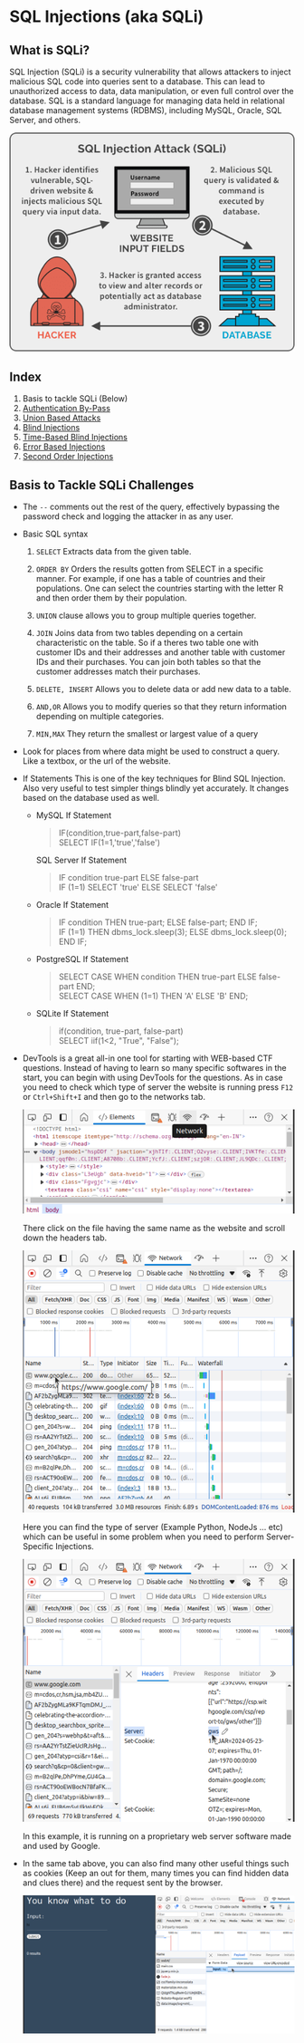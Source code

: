 # SQL Injections (aka SQLi)

## What is SQLi?

SQL Injection (SQLi) is a security vulnerability that allows attackers to inject malicious SQL code into queries sent to a database. This can lead to unauthorized access to data, data manipulation, or even full control over the database. SQL is a standard language for managing data held in relational database management systems (RDBMS), including MySQL, Oracle, SQL Server, and others.

<img src="../../assets/SQL-injection-attack-example.png" style="justify-content:center; align-item:center">

## Index
1. Basis to tackle SQLi (Below)
2. [Authentication By-Pass](./authentication_bypass.md)
3. [Union Based Attacks](./union_based_attacks.md)
4. [Blind Injections](./blind_injection.md)
5. [Time-Based Blind Injections](./time_based_blind_injections.md)
6. [Error Based Injections](./error_based_injections.md)
7. [Second Order Injections](./second_order_injections.md) 
  

## Basis to Tackle SQLi Challenges
- The `--` comments out the rest of the query, effectively bypassing the password check and logging the attacker in as any user.
- Basic SQL syntax
  1. `SELECT`
  Extracts data from the given table.

  1. `ORDER BY`
  Orders the results gotten from SELECT in a specific manner. For
  example, if one has a table of countries and their populations. One can
  select the countries starting with the letter R and then order them by
  their population.

  1. `UNION` clause allows you to group multiple queries together.

  2. `JOIN`
  Joins data from two tables depending on a certain characteristic on the
  table. So if a theres two table one with customer IDs and their addresses
  and another table with customer IDs and their purchases. You can join
  both tables so that the customer addresses match their purchases.
  1. `DELETE, INSERT`
  Allows you to delete data or add new data to a table.
  1. `AND,OR`
  Allows you to modify queries so that they return information depending
  on multiple categories.
  1. `MIN,MAX`
  They return the smallest or largest value of a query
- Look for places from where data might be used to construct a query. Like a textbox, or the url of the website.
- If Statements
This is one of the key techniques for Blind SQL Injection. Also very useful to test simpler things blindly yet accurately. It changes based on the database used as well.

  - MySQL If Statement
  
    >IF(condition,true-part,false-part) \
    SELECT IF(1=1,'true','false')

    SQL Server If Statement 

    >IF condition true-part ELSE false-part \
    IF (1=1) SELECT 'true' ELSE SELECT 'false'
  - Oracle If Statement
  
    
    >IF condition THEN true-part; ELSE false-part; 
    END IF; 
     \
    IF (1=1) THEN dbms_lock.sleep(3); ELSE dbms_lock.sleep(0); 
    END IF;  
    
  - PostgreSQL If Statement
    >SELECT 
    CASE WHEN condition THEN true-part ELSE false-part END; \
    SELECT CASE WHEN (1=1) THEN 'A' ELSE 'B' END;
  - SQLite If Statement
    >if(condition, true-part, false-part) \
    SELECT iif(1<2, "True", "False");
- DevTools is a great all-in one tool for starting with WEB-based CTF questions. Instead of having to learn so many specific softwares in the start, you can begin with using DevTools for the questions. As in case you need to check which type of server the website is running press `F12` or `Ctrl+Shift+I` and then go to the networks tab. 

  ![alt text](../../assets/devtools.png)

  There click on the file having the same name as the website and scroll down the headers tab.

  ![alt text](../../assets/networks_tab.png)

  Here you can find the type of server (Example Python, NodeJs ... etc) which can be useful in some problem when you need to perform Server-Specific Injections.

  ![alt text](../../assets/header_tab_networking.png)

  In this example, it is running on a proprietary web server software made and used by Google.
- In the same tab above, you can also find many other useful things such as cookies (Keep an out for them, many times you can find hidden data and clues there) and the request sent by the browser. 

  ![alt text](../../assets/payload_data.png)




